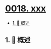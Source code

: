 # [0018. xxx](https://github.com/Tdahuyou/TNotes.vscode/tree/main/notes/0018.%20xxx)

<!-- region:toc -->

- [1. 📝 概述](#1--概述)

<!-- endregion:toc -->

## 1. 📝 概述

